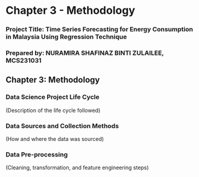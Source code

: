 # Chapter 3 - Methodology

### Project Title: Time Series Forecasting for Energy Consumption in Malaysia Using Regression Technique

### Prepared by: NURAMIRA SHAFINAZ BINTI ZULAILEE, MCS231031

## Chapter 3: Methodology
### Data Science Project Life Cycle
(Description of the life cycle followed)

### Data Sources and Collection Methods
(How and where the data was sourced)

### Data Pre-processing
(Cleaning, transformation, and feature engineering steps)

